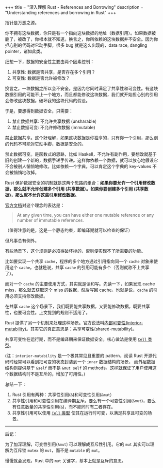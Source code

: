 +++
title = "深入理解 Rust - References and Borrowing"
description = "Understanding references and borrowing in Rust"
+++

指针是万恶之源。

你不拥有这块数据，你只是有一个指向这块数据的地址（数据引用）。如果数据被删了，被改了，你根本就不知道。换言之，你所依赖的这块数据并不安全。因为你担心别的代码对它动手脚。很多 bug 就是这么出现的，data race, dangling pointer，诸如此类。

细想一下，数据的安全性主要由两个因素控制：
1. 共享性: 数据是否共享，是否存在多个引用？
2. 可变性: 数据是否允许被修改？

换言之，一块数据之所以会不安全，是因为它同时满足了共享性和可变性。有这块数据引用的可能不止一个地方，而且都能修改这块数据，我们就开始担心别的引用会修改这块数据，破坏我的这块代码的假设。

于是，要想得到数据安全，只需要：
1. 禁止数据共享: 不允许共享数据 (unsharable)
2. 禁止数据可变: 不允许修改数据 (immutable)

禁止数据共享。这个好理解，如果这块数据是你独享的，只有你一个引用，那么别的代码不可能对它动手脚，数据是安全的。

禁止数据可变。是函数式的思路，比如 Haskell，不允许有副作用，要想改就基于旧的创建一个新的，数据手递手传递。这样你依赖一个数据，就可以放心地假设它不会被别人悄悄地修改。比如依赖一个字典，可以肯定这个字典的 key-values 不会被悄悄地改掉。

Rust 保护数据安全的机制就是这两个思路的组合：**如果你要允许一个引用修改数据，那么就不允许创建多个引用 (共享数据）。如果你要创建多个引用 (共享数据)，那么就不允许这些引用修改数据。**

[官方文档](https://doc.rust-lang.org/book/ch04-02-references-and-borrowing.html)对这个理念的表达是：
> At any given time, you can have either one mutable reference or any number of immutable references.

（值得注意的是，这是一个静态约束，即编译期就可以检查的保证）

但凡事总有例外。

有些场景下，这个规则是必须得破坏掉的，否则便实现不了所需要的功能。

比如要实现一个共享 `cache`，程序的多个地方通过引用指向同一个 `cache` 对象来使用这个 `cache`。也就是说，共享 `cache` 的引用可能有多个（否则就称不上共享了）。

而对一个 `cache` 的主要使用方式，其实就是读和写。先读一下，如果发现 cache miss，那么就去获取这个 miss 的数据，然后写回 cache。也就是说，`cache` 的引用必须支持修改数据。

在共享 `cache` 这个场景下，我们既要能共享数据，又要能修改数据。既要共享性，也要可变性。上文提到的规则不适用了。

Rust 提供了另一个机制来处理这种场景。官方说法叫[内部可变性(interior-mutability)](https://doc.rust-lang.org/book/ch15-05-interior-mutability.html)。其实它的真正意思是：共享可变性(shared-mutability)。

共享可变性在运行期，而不是编译期来保证数据安全。核心做法是使用 [`Cell` 类型](https://doc.rust-lang.org/reference/interior-mutability.html)。

(注：`interior-mutability` 是一个极其常见且重要的 pattern，阅读 Rust 开源代码时经常可以看到把可变的状态封装到一个 `inner` 数据结构的场景，
而外层数据结构则提供基于 `&self` 而不是 `&mut self` 的 methods。这样就保证了用户使用这个数据结构时不是互斥的，增加了可用性。)

总结一下：
1. Rust 引用有两种：共享性引用(`&`)和可变性引用(`&mut`)
2. 共享性引用和可变性引用在编译期互斥。要么有一个可变性引用(`&mut`)，要么有任意数量的共享性引用(`&`)，而不能同时有二者存在。
3. 共享性引用可以使用 [`Cell` 类型](https://doc.rust-lang.org/reference/interior-mutability.html) 使其在运行时可变，以满足共享且可变的场景。

---
后记：

为了加深理解，可变性引用(`&mut`) 可以理解成互斥性引用。它的 `mut` 其实可以理解为互斥锁 `mutex` 的 `mut`，而不是 `mutable` 的 `mut`。

慢慢就会发现，Rust 中的 `mut` 关键字，基本上就是互斥的意思。











